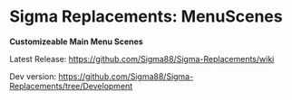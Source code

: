 # Sigma Replacements: MenuScenes


**Customizeable Main Menu Scenes**


Latest Release: https://github.com/Sigma88/Sigma-Replacements/wiki

Dev version: https://github.com/Sigma88/Sigma-Replacements/tree/Development
